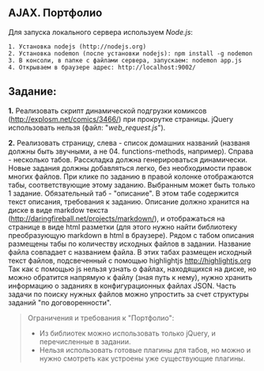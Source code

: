 ## AJAX. Портфолио ##

Для запуска локального сервера используем *Node.js*:

	1. Установка nodejs (http://nodejs.org)
	2. Установка nodemon (после установки nodejs): npm install -g nodemon
	3. В консоли, в папке с файлами сервера, запускаем: nodemon app.js
	4. Открываем в браузере адрес: http://localhost:9002/

## Задание: ##
	
 **1.** Реализовать скрипт динамической подгрузки комиксов (http://explosm.net/comics/3466/) при прокрутке страницы. 
 jQuery использовать нельзя (файл: "*web_request.js*").
 
 **2.** Реализовать страницу, слева - список домашних названий (названя должны быть звучными, а не 04. 
 functions-methods, например). Справа - несколько табов. Расскладка должна генерироваться динамически. 
 Новые задания должны добавляться легко, без необходимости правок многих файлов. 
 При клике по заданию в правой колонке отображаются табы, соответствующие этому заданию. 
 Выбранным может быть только 1 задание. Обязательный таб - "описание". 
 В этом табе содержится текст описания, требования к заданию. 
 Описание должно хранится на диске в виде markdow текста (http://daringfireball.net/projects/markdown/), 
 и отображаться на странице в виде html разметки (для этого нужно найти библиотеку преобразующую markdown 
 в html в браузере). Рядом с табом описания размещены табы по количеству исходных файлов в задании. 
 Название файла совпадает с названием файла. В этих табах размещен исходный текст файлов, 
 подсвеченный с помощью highlightjs http://highlightjs.org Так как с помощью js нельзя узнать о файлах, 
 находящихся на диске, но можно обратится напрямую к файлу (зная путь к нему), 
 нужно хранить информацию о заданиях в конфигурационных файлах JSON. 
 Часть задачи по поиску нужных файлов можно упростить за счет структуры заданий "по договоренности". 

 > Ограничения и требования к "Портфолио":
 >
 > - Из библиотек можно использовать только jQuery, и перечисленные в задании.
 > - Нельзя использовать готовые плагины для табов, но можно и нужно смотреть как устроены уже существующие плагины.
